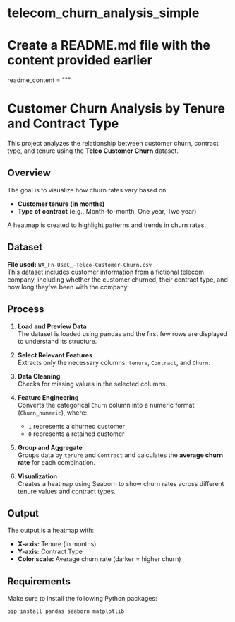 # telecom_churn_analysis_simple


# Create a README.md file with the content provided earlier

readme_content = """
# Customer Churn Analysis by Tenure and Contract Type

This project analyzes the relationship between customer churn, contract type, and tenure using the **Telco Customer Churn** dataset.

## Overview

The goal is to visualize how churn rates vary based on:
- **Customer tenure (in months)**
- **Type of contract** (e.g., Month-to-month, One year, Two year)

A heatmap is created to highlight patterns and trends in churn rates.

## Dataset

**File used:** `WA_Fn-UseC_-Telco-Customer-Churn.csv`  
This dataset includes customer information from a fictional telecom company, including whether the customer churned, their contract type, and how long they've been with the company.

## Process

1. **Load and Preview Data**  
   The dataset is loaded using pandas and the first few rows are displayed to understand its structure.

2. **Select Relevant Features**  
   Extracts only the necessary columns: `tenure`, `Contract`, and `Churn`.

3. **Data Cleaning**  
   Checks for missing values in the selected columns.

4. **Feature Engineering**  
   Converts the categorical `Churn` column into a numeric format (`Churn_numeric`), where:
   - `1` represents a churned customer
   - `0` represents a retained customer

5. **Group and Aggregate**  
   Groups data by `tenure` and `Contract` and calculates the **average churn rate** for each combination.

6. **Visualization**  
   Creates a heatmap using Seaborn to show churn rates across different tenure values and contract types.

## Output

The output is a heatmap with:
- **X-axis:** Tenure (in months)
- **Y-axis:** Contract Type
- **Color scale:** Average churn rate (darker = higher churn)

## Requirements

Make sure to install the following Python packages:
```bash
pip install pandas seaborn matplotlib
